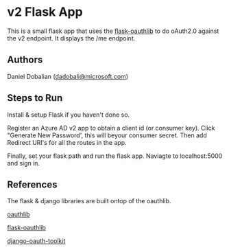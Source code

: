 # v2 Flask App 

This is a small flask app that uses the [flask-oauthlib](github.com/lepture/flask-oauthlib) to do oAuth2.0 against the v2 endpoint.  It displays the /me endpoint.

## Authors

Daniel Dobalian ([dadobali@microsoft.com](mailto:dadobali@microsoft.com))

## Steps to Run

Install & setup Flask if you haven't done so.  

Register an Azure AD v2 app to obtain a client id (or consumer key).  Click "Generate New Password', this will beyour consumer secret.  Then add Redirect URI's for all the routes in the app. 

Finally, set your flask path and run the flask app.  Naviagte to localhost:5000 and sign in.

## References

The flask & django libraries are built ontop of the oauthlib.

[oauthlib](https://github.com/idan/oauthlib)

[flask-oauthlib](https://github.com/lepture/flask-oauthlib)

[django-oauth-toolkit](https://github.com/evonove/django-oauth-toolkit)
